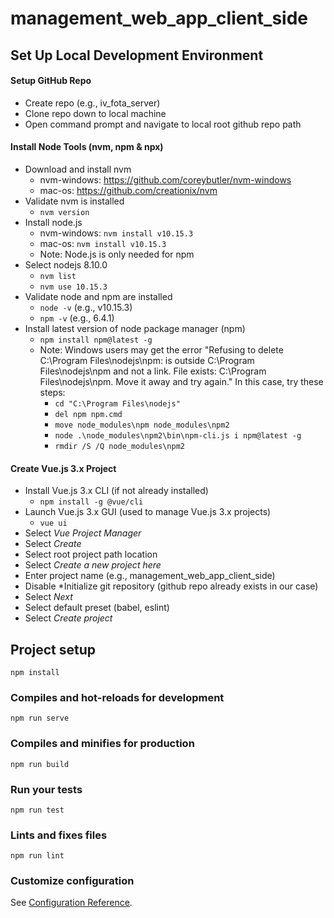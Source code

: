 # management_web_app_client_side

## Set Up Local Development Environment

#### Setup GitHub Repo
- Create repo (e.g., iv_fota_server)
- Clone repo down to local machine
- Open command prompt and navigate to local root github repo path

#### Install Node Tools (nvm, npm & npx)
- Download and install nvm
  - nvm-windows: https://github.com/coreybutler/nvm-windows
  - mac-os: https://github.com/creationix/nvm
- Validate nvm is installed
  - ```nvm version```
- Install node.js
  - nvm-windows: ```nvm install v10.15.3```
  - mac-os: ```nvm install v10.15.3```
  - Note: Node.js is only needed for npm
- Select nodejs 8.10.0
  - ```nvm list```
  - ```nvm use 10.15.3```
- Validate node and npm are installed
  - ```node -v``` (e.g., v10.15.3)
  - ```npm -v``` (e.g., 6.4.1)
- Install latest version of node package manager (npm)
  - ```npm install npm@latest -g```
  - Note: Windows users may get the error "Refusing to delete C:\Program Files\nodejs\npm: is outside C:\Program Files\nodejs\npm and not a link. File exists: C:\Program Files\nodejs\npm. Move it away and try again." In this case, try these steps:
    - ```cd "C:\Program Files\nodejs"```
	- ```del npm npm.cmd```
	- ```move node_modules\npm node_modules\npm2```
	- ```node .\node_modules\npm2\bin\npm-cli.js i npm@latest -g```
	- ```rmdir /S /Q node_modules\npm2```

#### Create Vue.js 3.x Project
- Install Vue.js 3.x CLI (if not already installed)
  - ```npm install -g @vue/cli```
- Launch Vue.js 3.x GUI (used to manage Vue.js 3.x projects)
  - `vue ui`
- Select *Vue Project Manager*
- Select *Create*
- Select root project path location
- Select *Create a new project here*
- Enter project name (e.g., management_web_app_client_side)
- Disable *Initialize git repository (github repo already exists in our case)
- Select *Next*
- Select default preset (babel, eslint)
- Select *Create project*

## Project setup
```
npm install
```

### Compiles and hot-reloads for development
```
npm run serve
```

### Compiles and minifies for production
```
npm run build
```

### Run your tests
```
npm run test
```

### Lints and fixes files
```
npm run lint
```

### Customize configuration
See [Configuration Reference](https://cli.vuejs.org/config/).
